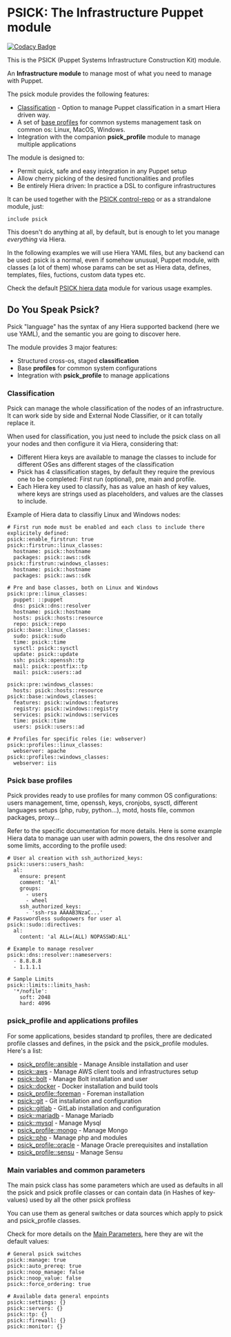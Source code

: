 # PSICK: The Infrastructure Puppet module

[![Codacy Badge](https://app.codacy.com/project/badge/Grade/217fe49678574788b28ef3fc71c6fa47)](https://www.codacy.com/gh/example42/puppet-psick/dashboard?utm_source=github.com&amp;utm_medium=referral&amp;utm_content=example42/puppet-psick&amp;utm_campaign=Badge_Grade)

This is the PSICK (Puppet Systems Infrastructure Construction Kit) module.

An **Infrastructure module** to manage most of what you need to manage with Puppet.

The psick module provides the following features:

- [Classification](docs/classification.md) - Option to manage Puppet classification in a smart Hiera driven way.
- A set of [base profiles](docs/profiles.md) for common systems management task on common os: Linux, MacOS, Windows. 
- Integration with the companion **psick_profile** module to manage multiple applications

The module is designed to:

- Permit quick, safe and easy integration in any Puppet setup
- Allow cherry picking of the desired functionalities and profiles
- Be entirely Hiera driven: In practice a DSL to configure infrastructures

It can be used together with the [PSICK control-repo](https://github.com/example42/psick) or as a strandalone module, just:

    include psick

This doesn't do anything at all, by default, but is enough to let you manage *everything* via Hiera.

In the following examples we will use Hiera YAML files, but any backend can be used: psick is a normal, even if somehow unusual, Puppet module, with classes (a lot of them) whose params can be set as Hiera data, defines, templates, files, fuctions, custom data types etc.

Check the default [PSICK hiera data](https://github.com/example42/psick-hieradata) module for various usage examples.

## Do You Speak Psick?

Psick "language" has the syntax of any Hiera supported backend (here we use YAML), and the semantic you are going to discover here.

The module provides 3 major features:

  - Structured cross-os, staged **classification**
  - Base **profiles** for common system configurations
  - Integration with **psick_profile** to manage applications

### Classification

Psick can manage the whole classification of the nodes of an infrastructure. It can work side by side and External Node Classifier, or it can totally replace it.

When used for classification, you just need to include the psick class on all your nodes and then configure it via Hiera, considering that:

- Different Hiera keys are available to manage the classes to include for different OSes ans different stages of the classification
- Psick has 4 classification stages, by default they require the previous one to be completed: First run (optional), pre, main and profile.
- Each Hiera key used to classify, has as value an hash of key values, where keys are strings used as placeholders, and values are the classes to include.

Example of Hiera data to classifiy Linux and Windows nodes:

    # First run mode must be enabled and each class to include there explicitely defined:
    psick::enable_firstrun: true
    psick::firstrun::linux_classes:
      hostname: psick::hostname
      packages: psick::aws::sdk
    psick::firstrun::windows_classes:
      hostname: psick::hostname
      packages: psick::aws::sdk

    # Pre and base classes, both on Linux and Windows
    psick::pre::linux_classes:
      puppet: ::puppet
      dns: psick::dns::resolver
      hostname: psick::hostname
      hosts: psick::hosts::resource
      repo: psick::repo
    psick::base::linux_classes:
      sudo: psick::sudo
      time: psick::time
      sysctl: psick::sysctl
      update: psick::update
      ssh: psick::openssh::tp
      mail: psick::postfix::tp
      mail: psick::users::ad

    psick::pre::windows_classes:
      hosts: psick::hosts::resource
    psick::base::windows_classes:
      features: psick::windows::features
      registry: psick::windows::registry
      services: psick::windows::services
      time: psick::time
      users: psick::users::ad

    # Profiles for specific roles (ie: webserver)
    psick::profiles::linux_classes:
      webserver: apache
    psick::profiles::windows_classes:
      webserver: iis


### Psick base profiles

Psick provides ready to use profiles for many common OS configurations: users management, time, openssh, keys, cronjobs, sysctl, different languages setups (php, ruby, python...), motd, hosts file, common packages, proxy... 

Refer to the specific documentation for more details. Here is some example Hiera data to manage uan user with admin powers, the dns resolver and some limits, according to the profile used:

    # User al creation with ssh_authorized_keys:
    psick::users::users_hash:
      al:
        ensure: present
        comment: 'Al'
        groups:
          - users
          - wheel
        ssh_authorized_keys:
          - 'ssh-rsa AAAAB3NzaC...'
    # Passwordless sudopowers for user al
    psick::sudo::directives:
      al:
        content: 'al ALL=(ALL) NOPASSWD:ALL'

    # Example to manage resolver
    psick::dns::resolver::nameservers:
      - 8.8.8.8
      - 1.1.1.1

    # Sample Limits
    psick::limits::limits_hash:
      '*/nofile':
        soft: 2048
        hard: 4096

### psick_profile and applications profiles

For some applications, besides standard tp profiles, there are dedicated profile classes and defines, in the psick and the psick_profile modules. Here's a list:

- [psick_profile::ansible](docs/ansible.md) - Manage Ansible installation and user
- [psick::aws](docs/aws.md) - Manage AWS client tools and infrastructures setup
- [psick::bolt](docs/bolt.md) - Manage Bolt installation and user
- [psick::docker](docs/docker.md) - Docker installation and build tools
- [psick_profile::foreman](docs/foreman.md) - Foreman installation
- [psick::git](docs/git.md) - Git installation and configuration
- [psick::gitlab](docs/gitlab.md) - GitLab installation and configuration
- [psick::mariadb](docs/mysql.md) - Manage Mariadb
- [psick::mysql](docs/mysql.md) - Manage Mysql
- [psick_profile::mongo](docs/mongo.md) - Manage Mongo
- [psick::php](docs/php.md) - Manage php and modules
- [psick_profile::oracle](docs/oracle.md) - Manage Oracle prerequisites and installation
- [psick_profile::sensu](docs/sensu.md) - Manage Sensu

### Main variables and common parameters

The main psick class has some parameters which are used as defaults in all the psick and psick profile classes or can contain data (in Hashes of key-values) used by all the other psick profiless

You can use them as general switches or data sources which apply to psick and psick_profile classes.

Check for more details on the [Main Parameters](docs/main_parameters.md), here they are wit the default values:

    # General psick switches
    psick::manage: true
    psick::auto_prereq: true
    psick::noop_manage: false
    psick::noop_value: false
    psick::force_ordering: true

    # Available data general enpoints
    psick::settings: {}
    psick::servers: {}
    psick::tp: {}
    psick::firewall: {}
    psick::monitor: {}
